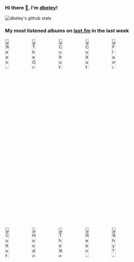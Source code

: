 ### Hi there 👋, I'm [dbeley](https://dbeley.ovh/en)!

![dbeley's github stats](https://github-readme-stats.vercel.app/api?username=dbeley)

### My most listened albums on [last.fm](https://www.last.fm/user/d_beley) in the last week

[<img src='https://lastfm.freetls.fastly.net/i/u/300x300/033c69ebc36146c98b670257e2871089.png' width='16%' height='16%' alt='Ween - Chocolate and Cheese'>](https://www.last.fm/music/ween/chocolate%2band%2bcheese)&nbsp;
[<img src='https://lastfm.freetls.fastly.net/i/u/300x300/ec3e89c8dcb3450eaa34214ad9a2565f.png' width='16%' height='16%' alt='The Ocean - Pelagial'>](https://www.last.fm/music/the%2bocean/pelagial)&nbsp;
[<img src='https://lastfm.freetls.fastly.net/i/u/300x300/8197939d4cc14c4ab577a20faffeb298.png' width='16%' height='16%' alt='Cult of Luna - Eternal Kingdom'>](https://www.last.fm/music/cult%2bof%2bluna/eternal%2bkingdom)&nbsp;
[<img src='https://lastfm.freetls.fastly.net/i/u/300x300/ee634f3a2b7a4653aea09688ba2757e1.png' width='16%' height='16%' alt='Cult of Luna - Salvation'>](https://www.last.fm/music/cult%2bof%2bluna/salvation)&nbsp;
[<img src='https://lastfm.freetls.fastly.net/i/u/300x300/2f4d9da137db782c7a17f5270d6493fc.jpg' width='16%' height='16%' alt='Flamin’ Groovies - Teenage Head'>](https://www.last.fm/music/flamin%25e2%2580%2599%2bgroovies/teenage%2bhead)&nbsp;
<br>
[<img src='https://lastfm.freetls.fastly.net/i/u/300x300/8789c3bed04301f858f27abaf768246b.jpg' width='16%' height='16%' alt='Cult of Luna - Vertikal'>](https://www.last.fm/music/cult%2bof%2bluna/vertikal)&nbsp;
[<img src='https://lastfm.freetls.fastly.net/i/u/300x300/e7d7cb006c5dc3626fcf5786597844c4.jpg' width='16%' height='16%' alt='Hoodoo Gurus - Stoneage Romeos'>](https://www.last.fm/music/hoodoo%2bgurus/stoneage%2bromeos)&nbsp;
[<img src='https://lastfm.freetls.fastly.net/i/u/300x300/e34cab881a844600ab25a427444c179f.png' width='16%' height='16%' alt='The Weakerthans - Reconstruction Site'>](https://www.last.fm/music/the%2bweakerthans/reconstruction%2bsite)&nbsp;
[<img src='https://lastfm.freetls.fastly.net/i/u/300x300/68824472993944ef86c2bfc587bdd01c.png' width='16%' height='16%' alt='Ween - White Pepper'>](https://www.last.fm/music/ween/white%2bpepper)&nbsp;
[<img src='https://lastfm.freetls.fastly.net/i/u/300x300/70bcd8b98453638f363dc08a282067d3.jpg' width='16%' height='16%' alt='Why? - Alopecia'>](https://www.last.fm/music/why%253f/alopecia)&nbsp;
<br>
